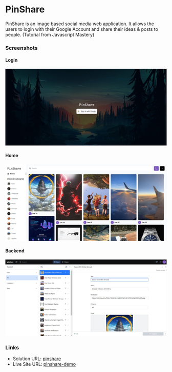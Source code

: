 # PinShare

PinShare is an image based social media web application. It allows the users to login with their Google Account and share their ideas & posts to people. (Tutorial from Javascript Mastery)

### Screenshots

#### Login
![](screenshot/pinshare1.jpg)

#### Home
![](screenshot/pinshare2.jpg)

#### Backend
![](screenshot/pinshare3.jpg)

### Links

- Solution URL: [pinshare](https://github.com/C411M3J4X/pinshare)
- Live Site URL: [pinshare-demo](https://pinshare-demo.netlify.app/login)
